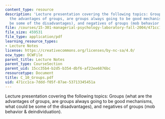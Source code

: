 ```yaml
---
content_type: resource
description: 'Lecture presentation covering the following topics: Groups (what are
  the advantages of groups, are groups always going to be good mechanisms, what could
  be some of the disadvantages), and negatives of groups (mob behavior & deindividuation).'
file: /courses/15-301-managerial-psychology-laboratory-fall-2004/471cc1ca7dddf05f87ae53713345451a_C_10_Groups.pdf
file_size: 459531
file_type: application/pdf
learning_resource_types:
- Lecture Notes
license: https://creativecommons.org/licenses/by-nc-sa/4.0/
ocw_type: OCWFile
parent_title: Lecture Notes
parent_type: CourseSection
parent_uid: 15cc35b4-b2d5-b354-dbf6-af22ee6876bc
resourcetype: Document
title: C_10_Groups.pdf
uid: 471cc1ca-7ddd-f05f-87ae-53713345451a
---
```

Lecture presentation covering the following topics: Groups (what are the advantages of groups, are groups always going to be good mechanisms, what could be some of the disadvantages), and negatives of groups (mob behavior & deindividuation).